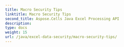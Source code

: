 ```yaml
---
title: Macro Security Tips
linktitle: Macro Security Tips
second_title: Aspose.Cells Java Excel Processing API
description: 
type: docs
weight: 15
url: /java/excel-data-security/macro-security-tips/
---
```


